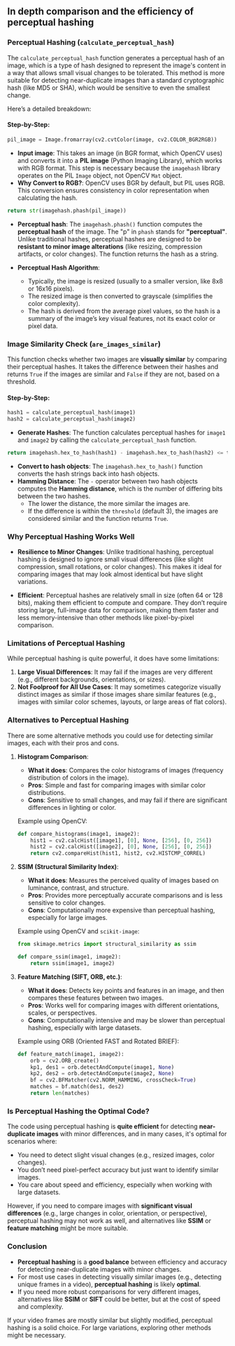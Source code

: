 ## In depth comparison and the efficiency of perceptual hashing

### Perceptual Hashing (`calculate_perceptual_hash`)

The `calculate_perceptual_hash` function generates a perceptual hash of an image, which is a type of hash designed to represent the image's content in a way that allows small visual changes to be tolerated. This method is more suitable for detecting near-duplicate images than a standard cryptographic hash (like MD5 or SHA), which would be sensitive to even the smallest change.

Here’s a detailed breakdown:

#### Step-by-Step:
```python
pil_image = Image.fromarray(cv2.cvtColor(image, cv2.COLOR_BGR2RGB))
```
- **Input image**: This takes an image (in BGR format, which OpenCV uses) and converts it into a **PIL image** (Python Imaging Library), which works with RGB format. This step is necessary because the `imagehash` library operates on the PIL `Image` object, not OpenCV `Mat` object.
- **Why Convert to RGB?**: OpenCV uses BGR by default, but PIL uses RGB. This conversion ensures consistency in color representation when calculating the hash.

```python
return str(imagehash.phash(pil_image))
```
- **Perceptual hash**: The `imagehash.phash()` function computes the **perceptual hash** of the image. The "p" in `phash` stands for **"perceptual"**. Unlike traditional hashes, perceptual hashes are designed to be **resistant to minor image alterations** (like resizing, compression artifacts, or color changes). The function returns the hash as a string.
  
- **Perceptual Hash Algorithm**: 
  - Typically, the image is resized (usually to a smaller version, like 8x8 or 16x16 pixels).
  - The resized image is then converted to grayscale (simplifies the color complexity).
  - The hash is derived from the average pixel values, so the hash is a summary of the image’s key visual features, not its exact color or pixel data.

### Image Similarity Check (`are_images_similar`)

This function checks whether two images are **visually similar** by comparing their perceptual hashes. It takes the difference between their hashes and returns `True` if the images are similar and `False` if they are not, based on a threshold.

#### Step-by-Step:
```python
hash1 = calculate_perceptual_hash(image1)
hash2 = calculate_perceptual_hash(image2)
```
- **Generate Hashes**: The function calculates perceptual hashes for `image1` and `image2` by calling the `calculate_perceptual_hash` function.

```python
return imagehash.hex_to_hash(hash1) - imagehash.hex_to_hash(hash2) <= threshold
```
- **Convert to hash objects**: The `imagehash.hex_to_hash()` function converts the hash strings back into hash objects.
- **Hamming Distance**: The `-` operator between two hash objects computes the **Hamming distance**, which is the number of differing bits between the two hashes. 
  - The lower the distance, the more similar the images are.
  - If the difference is within the `threshold` (default 3), the images are considered similar and the function returns `True`.

### Why Perceptual Hashing Works Well

- **Resilience to Minor Changes**: Unlike traditional hashing, perceptual hashing is designed to ignore small visual differences (like slight compression, small rotations, or color changes). This makes it ideal for comparing images that may look almost identical but have slight variations.
  
- **Efficient**: Perceptual hashes are relatively small in size (often 64 or 128 bits), making them efficient to compute and compare. They don’t require storing large, full-image data for comparison, making them faster and less memory-intensive than other methods like pixel-by-pixel comparison.

### Limitations of Perceptual Hashing

While perceptual hashing is quite powerful, it does have some limitations:
1. **Large Visual Differences**: It may fail if the images are very different (e.g., different backgrounds, orientations, or sizes).
2. **Not Foolproof for All Use Cases**: It may sometimes categorize visually distinct images as similar if those images share similar features (e.g., images with similar color schemes, layouts, or large areas of flat colors).

### Alternatives to Perceptual Hashing

There are some alternative methods you could use for detecting similar images, each with their pros and cons.

1. **Histogram Comparison**:
   - **What it does**: Compares the color histograms of images (frequency distribution of colors in the image).
   - **Pros**: Simple and fast for comparing images with similar color distributions.
   - **Cons**: Sensitive to small changes, and may fail if there are significant differences in lighting or color.

   Example using OpenCV:
   ```python
   def compare_histograms(image1, image2):
       hist1 = cv2.calcHist([image1], [0], None, [256], [0, 256])
       hist2 = cv2.calcHist([image2], [0], None, [256], [0, 256])
       return cv2.compareHist(hist1, hist2, cv2.HISTCMP_CORREL)
   ```

2. **SSIM (Structural Similarity Index)**:
   - **What it does**: Measures the perceived quality of images based on luminance, contrast, and structure.
   - **Pros**: Provides more perceptually accurate comparisons and is less sensitive to color changes.
   - **Cons**: Computationally more expensive than perceptual hashing, especially for large images.

   Example using OpenCV and `scikit-image`:
   ```python
   from skimage.metrics import structural_similarity as ssim

   def compare_ssim(image1, image2):
       return ssim(image1, image2)
   ```

3. **Feature Matching (SIFT, ORB, etc.)**:
   - **What it does**: Detects key points and features in an image, and then compares these features between two images.
   - **Pros**: Works well for comparing images with different orientations, scales, or perspectives.
   - **Cons**: Computationally intensive and may be slower than perceptual hashing, especially with large datasets.

   Example using ORB (Oriented FAST and Rotated BRIEF):
   ```python
   def feature_match(image1, image2):
       orb = cv2.ORB_create()
       kp1, des1 = orb.detectAndCompute(image1, None)
       kp2, des2 = orb.detectAndCompute(image2, None)
       bf = cv2.BFMatcher(cv2.NORM_HAMMING, crossCheck=True)
       matches = bf.match(des1, des2)
       return len(matches)
   ```

### Is Perceptual Hashing the Optimal Code?

The code using perceptual hashing is **quite efficient** for detecting **near-duplicate images** with minor differences, and in many cases, it's optimal for scenarios where:
- You need to detect slight visual changes (e.g., resized images, color changes).
- You don’t need pixel-perfect accuracy but just want to identify similar images.
- You care about speed and efficiency, especially when working with large datasets.

However, if you need to compare images with **significant visual differences** (e.g., large changes in color, orientation, or perspective), perceptual hashing may not work as well, and alternatives like **SSIM** or **feature matching** might be more suitable.

### Conclusion

- **Perceptual hashing** is a **good balance** between efficiency and accuracy for detecting near-duplicate images with minor changes.
- For most use cases in detecting visually similar images (e.g., detecting unique frames in a video), **perceptual hashing** is likely **optimal**.
- If you need more robust comparisons for very different images, alternatives like **SSIM** or **SIFT** could be better, but at the cost of speed and complexity.

If your video frames are mostly similar but slightly modified, perceptual hashing is a solid choice. For large variations, exploring other methods might be necessary.